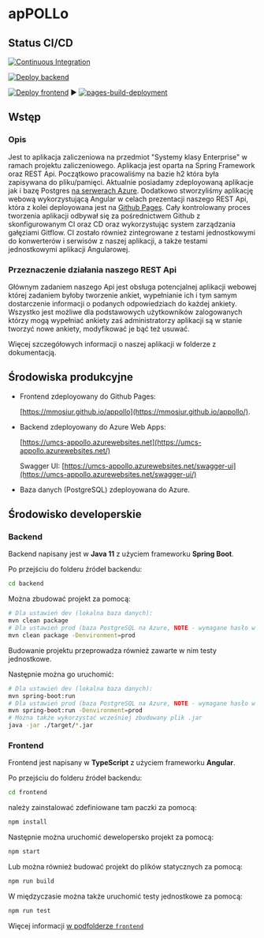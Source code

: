# apPOLLo

## Status CI/CD

[![Continuous Integration](https://github.com/mMosiur/appollo/actions/workflows/ci.yml/badge.svg)](https://github.com/mMosiur/appollo/actions/workflows/ci.yml)

[![Deploy backend](https://github.com/mMosiur/appollo/actions/workflows/deploy-backend.yml/badge.svg)](https://github.com/mMosiur/appollo/actions/workflows/deploy-backend.yml)

[![Deploy frontend](https://github.com/mMosiur/appollo/actions/workflows/deploy-frontend.yml/badge.svg)](https://github.com/mMosiur/appollo/actions/workflows/deploy-frontend.yml)
:arrow_forward:
[![pages-build-deployment](https://github.com/mMosiur/appollo/actions/workflows/pages/pages-build-deployment/badge.svg)](https://github.com/mMosiur/appollo/actions/workflows/pages/pages-build-deployment)

## Wstęp

### Opis

Jest to aplikacja zaliczeniowa na przedmiot "Systemy klasy Enterprise" w ramach
projektu zaliczeniowego. Aplikacja jest oparta na Spring Framework oraz
REST Api. Początkowo pracowaliśmy na bazie h2 która była zapisywana do pliku/pamięci.
Aktualnie posiadamy zdeployowaną aplikacje jak i bazę Postgres [na serwerach Azure](https://github.com/mMosiur/appollo/deployments/activity_log?environment=Production). Dodatkowo
stworzyliśmy aplikację webową wykorzystującą Angular w celach prezentacji naszego REST Api,
która z kolei deployowana jest na [Github Pages](https://github.com/mMosiur/appollo/deployments/activity_log?environment=github-pages).
Cały kontrolowany proces tworzenia aplikacji odbywał się za pośrednictwem Github z skonfigurowanym
CI oraz CD oraz wykorzystując system zarządzania gałęziami Gitflow. CI zostało również zintegrowane z testami jednostkowymi do konwerterów i serwisów z naszej aplikacji, a także testami jednostkowymi aplikacji Angularowej.

### Przeznaczenie działania naszego REST Api

Głównym zadaniem naszego Api jest obsługa  potencjalnej aplikacji webowej której zadaniem byłoby tworzenie ankiet, wypełnianie ich i tym samym dostarczenie informacji o podanych odpowiedziach do każdej ankiety. Wszystko jest możliwe dla podstawowych użytkowników zalogowanych którzy mogą wypełniać ankiety zaś administratorzy aplikacji są w stanie tworzyć nowe ankiety, modyfikować je bąć też usuwać.

Więcej szczegółowych informacji o naszej aplikacji w folderze z dokumentacją.

## Środowiska produkcyjne

- Frontend zdeployowany do Github Pages:

  [https://mmosiur.github.io/appollo](https://mmosiur.github.io/appollo/).

- Backend zdeployowany do Azure Web Apps:

  [https://umcs-appollo.azurewebsites.net](https://umcs-appollo.azurewebsites.net/)
  
  Swagger UI: [https://umcs-appollo.azurewebsites.net/swagger-ui](https://umcs-appollo.azurewebsites.net/swagger-ui/)

- Baza danych (PostgreSQL) zdeployowana do Azure.

## Środowisko developerskie

### Backend

Backend napisany jest w **Java 11** z użyciem frameworku **Spring Boot**.

Po przejściu do folderu źródeł backendu:

``` bash
cd backend
```

Można zbudować projekt za pomocą:

``` bash
# Dla ustawień dev (lokalna baza danych):
mvn clean package
# Dla ustawień prod (baza PostgreSQL na Azure, NOTE - wymagane hasło w zmiennej środowiskowe):
mvn clean package -Denvironment=prod
```

Budowanie projektu przeprowadza również zawarte w nim testy jednostkowe.

Następnie można go uruchomić:

``` bash
# Dla ustawień dev (lokalna baza danych):
mvn spring-boot:run
# Dla ustawień prod (baza PostgreSQL na Azure, NOTE - wymagane hasło w zmiennej środowiskowe):
mvn spring-boot:run -Denvironment=prod
# Można także wykorzystać wcześniej zbudowany plik .jar
java -jar ./target/*.jar
```

### Frontend

Frontend jest napisany w **TypeScript** z użyciem frameworku **Angular**.

Po przejściu do folderu źródeł backendu:

``` bash
cd frontend
```

należy zainstalować zdefiniowane tam paczki za pomocą:

``` bash
npm install
```

Następnie można uruchomić dewelopersko projekt za pomocą:

``` bash
npm start
```

Lub można również budować projekt do plików statycznych za pomocą:

``` bash
npm run build
```

W międzyczasie można także uruchomić testy jednostkowe za pomocą:

``` bash
npm run test
```

Więcej informacji [w podfolderze `frontend`](./frontend/)
